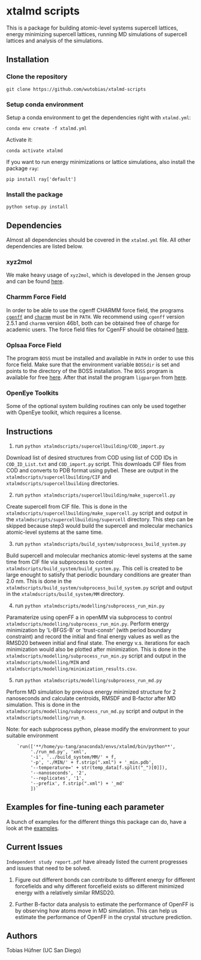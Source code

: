 # xtalmd scripts

This is a package for building atomic-level systems supercell lattices, energy minimizing supercell lattices, running MD simulations of supercell lattices and analysis of the simulations.

## Installation

### Clone the repository

`git clone https://github.com/wutobias/xtalmd-scripts`

### Setup conda environment

Setup a conda environment to get the dependencies right with `xtalmd.yml`:

```
conda env create -f xtalmd.yml
```

Activate it:
```
conda activate xtalmd
```

If you want to run energy minimizations or lattice simulations, also install the package `ray`:
```
pip install ray['default']
```

### Install the package

`python setup.py install`


## Dependencies

Almost all dependencies should be covered in the `xtalmd.yml` file. All other dependencies are listed below.

### xyz2mol
We make heavy usage of `xyz2mol`, which is developed in the Jensen group and can be found [here](https://github.com/jensengroup/xyz2mol).

### Charmm Force Field
In order to be able to use the cgenff CHARMM force field, the programs [`cgenff`](https://silcsbio.com/) and [`charmm`](https://academiccharmm.org/) must be in `PATH`. We recommend using `cgenff` version 2.5.1 and `charmm` version 46b1, both can be obtained free of charge for academic users.
The force field files for CgenFF should be obtained [here](https://www.charmm.org/archive/charmm/resources/charmm-force-fields/#charmm).

### Oplsaa Force Field
The program `BOSS` must be installed and available in `PATH` in order to use this force field. Make sure that the environment variable `BOSSdir` is set and points to the directory of the BOSS installation. The `BOSS` program is available for free [here](http://zarbi.chem.yale.edu/software.html). After that install the program `ligpargen` from [here](https://github.com/Isra3l/ligpargen).

### OpenEye Toolkits
Some of the optional system building routines can only be used together with OpenEye toolkit, which requires a license.

## Instructions
1. run `python xtalmdscripts/supercellbuilding/COD_import.py`

Download list of desired structures from COD using list of COD IDs in `COD_ID_List.txt` and `COD_import.py` script. This downloads CIF files from COD and converts to PDB format using pybel. These are output in the `xtalmdscripts/supercellbuilding/CIF` and `xtalmdscripts/supercellbuilding` directories.

2. run `python xtalmdscripts/supercellbuilding/make_supercell.py`

Create supercell from CIF file. This is done in the `xtalmdscripts/supercellbuilding/make_supercell.py` script and output in the `xtalmdscripts/supercellbuilding/supercell` directory. This step can be skipped because step3 would build the supercell and molecular mechanics atomic-level systems at the same time.

3. run `python xtalmdscripts/build_system/subprocess_build_system.py`

Build supercell and molecular mechanics atomic-level systems at the same time from CIF file via subprocess to control `xtalmdscripts/build_system/build_system.py`. This cell is created to be large enought to satisfy that periodic boundary conditions are greater than 2.0 nm. This is done in the `xtalmdscripts/build_system/subprocess_build_system.py` script and output in the `xtalmdscripts/build_system/MM` directory. 

4. run `python xtalmdscripts/modelling/subprocess_run_min.py`

Paramaterize using openFF a in openMM via subprocess to control `xtalmdscripts/modelling/subprocess_run_min.py`. Perform energy minimization by 'L-BFGS-B' or 'trust-constr' (with period boundary constraint) and record the initial and final energy values as well as the RMSD20 between initial and final state. The energy v.s. iterations for each minimization would also be plotted after minimization. This is done in the `xtalmdscripts/modelling/subprocess_run_min.py` script and output in the `xtalmdscripts/modelling/MIN` and `xtalmdscripts/modelling/minimization_results.csv`. 

5. run `python xtalmdscripts/modelling/subprocess_run_md.py`

Perform MD simulation by previous energy minimized structure for 2 nanoseconds and calculate centroids, RMSDF and B-factor after MD simulation. This is done in the `xtalmdscripts/modelling/subprocess_run_md.py` script and output in the `xtalmdscripts/modelling/run_0`. 

Note: for each subprocess python, please modify the environment to your suitable environment 

        `run(['**/home/yu-tang/anaconda3/envs/xtalmd/bin/python**',
             './run_md.py', 'xml',
             '-i', '../build_system/MM/' + f,
             '-p', './MIN/' + f.strip(".xml") + '_min.pdb',
             '--temperature=' + str(temp_data[f.split("_")[0]]),
             '--nanoseconds', '2',
             '--replicates', '1',
             '--prefix', f.strip(".xml") + '_md'
             ])`

## Examples for fine-tuning each parameter

A bunch of examples for the different things this package can do, have a look at the [examples](examples/README.md).


## Current Issues 

`Independent study report.pdf` have already listed the current progresses and issues that need to be solved. 

1. Figure out different bonds can contribute to different energy for different forcefields and
why different forcefield exists so different minimized energy with a relatively similar
RMSD20.

2. Further B-factor data analysis to estimate the performance of OpenFF is by observing how
atoms move in MD simulation. This can help us estimate the performance of OpenFF in the
crystal structure prediction.

## Authors

Tobias Hüfner (UC San Diego)

